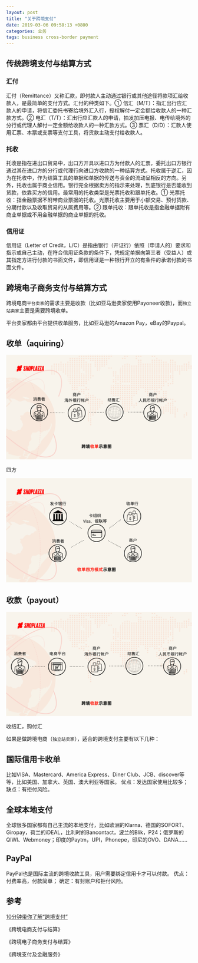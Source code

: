 ```yaml
---
layout: post
title: "关于跨境支付"
date: 2019-03-06 09:58:13 +0800
categories: 业务
tags: business cross-border payment 
---
```


## 传统跨境支付与结算方式

### 汇付

汇付（Remittance）又称汇款，即付款人主动通过银行或其他途径将款项汇给收款人，是最简单的支付方式。汇付的种类如下。① 信汇（M/T）：指汇出行应汇款人的申请，将信汇委托书寄给境外汇入行，授权解付一定金额给收款人的一种汇款方式。② 电汇（T/T）：汇出行应汇款人的申请，拍发加压电报、电传给境外的分行或代理人解付一定金额给收款人的一种汇款方式。③ 票汇（D/D）：汇款人使用汇票、本票或支票等支付工具，将货款主动支付给收款人。

### 托收

托收是指在进出口贸易中，出口方开具以进口方为付款人的汇票，委托出口方银行通过其在进口方的分行或代理行向进口方收款的一种结算方式。托收属于逆汇，因为在托收中，作为结算工具的单据和单据的传送与资金的流动呈相反的方向。另外，托收也属于商业信用。银行完全根据卖方的指示来处理，到底银行是否能收到货款，依靠买方的信用。最常用的托收类型是光票托收和跟单托收。① 光票托收：指金融票据不附带商业票据的托收。光票托收主要用于小额交易、预付货款、分期付款以及收取贸易的从属费用等。② 跟单托收：跟单托收是指金融单据附有商业单据或不用金融单据的商业单据的托收。

### 信用证

信用证（Letter of Credit，L/C）是指由银行（开证行）依照（申请人的）要求和指示或自己主动，在符合信用证条款的条件下，凭规定单据向第三者（受益人）或其指定方进行付款的书面文件，即信用证是一种银行开立的有条件的承诺付款的书面文件。

## 跨境电子商务支付与结算方式

跨境电商`平台卖家`的需求主要是收款（比如亚马逊卖家使用Payoneer收款)，而`独立站卖家`主要是需要跨境收单。

平台卖家都由平台提供收单服务，比如亚马逊的Amazon Pay，eBay的Paypal。

## 收单（aquiring）

![跨境收单](/images/v2-1f437d8f10be41d7bc588ec719d90543_r.jpg)

四方

![四方模式](/images/v2-effdbb208628a55f65f466ae71f3bb9a_r.jpg)

## 收款（payout）

![跨境收款](/images/v2-189d8d188d4cdff874b75af0376b5c89_r.jpg)

收结汇，购付汇

如果是做跨境电商（`独立站卖家`），适合的跨境支付主要有以下几种：

## 国际信用卡收单

比如VISA、Mastercard、America  Express、Diner Club、JCB、discover等等，比如美国、加拿大、英国、澳大利亚等国家。
优点：发达国家使用比较多；
缺点：有拒付风险。

## 全球本地支付

全球很多国家都有自己主流的本地支付，比如欧洲的Klarna、德国的SOFORT、Giropay，荷兰的iDEAL，比利时的Bancontact，波兰的Blik，P24；俄罗斯的QIWI、Webmoney；印度的Paytm，UPI，Phonepe，印尼的OVO、DANA……

## PayPal

PayPal也是国际主流的跨境收款工具，用户需要绑定信用卡才可以付款。
优点：付费率高，付款简单；
确定：有封账户和拒付风险。

## 参考

[10分钟带你了解“跨境支付”](http://www.321sxy.cn/information/1-0-fen-zhong-dai-ni-liao-jie-kua-jing-zhi-fu./)

《跨境电商支付与结算》

《跨境电子商务支付与结算》

《跨境支付及金融服务》